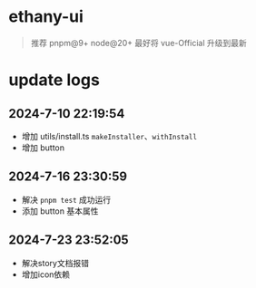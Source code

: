 # ethany-ui

> 推荐 pnpm@9+ node@20+
> 最好将 vue-Official 升级到最新

# update logs

## 2024-7-10 22:19:54

- 增加 utils/install.ts `makeInstaller`、`withInstall`
- 增加 button

## 2024-7-16 23:30:59

- 解决 `pnpm test` 成功运行
- 添加 button 基本属性

## 2024-7-23 23:52:05

- 解决story文档报错
- 增加icon依赖
